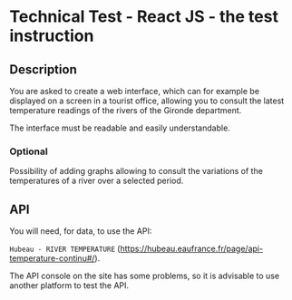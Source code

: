 # Technical Test - React JS - the test instruction

## Description
You are asked to create a web interface, which can for example be displayed on a screen in a tourist office, allowing you to consult the latest temperature readings of the rivers of the Gironde department.

The interface must be readable and easily understandable.

### Optional
Possibility of adding graphs allowing to consult the variations of the temperatures of a river over a selected period.

## API
You will need, for data, to use the API:

 ``` Hubeau - RIVER TEMPERATURE ``` (https://hubeau.eaufrance.fr/page/api-temperature-continu#/).


The API console on the site has some problems, so it is advisable to use another platform to test the API.

